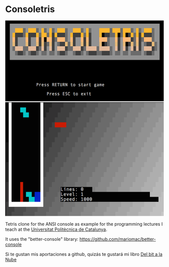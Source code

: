 Consoletris
===========

![Welcome Screen](shot2.png "Welcome Screen")
![Screenshot](shot.png "Screenshot")

Tetris clone for the ANSI console as example for the programming lectures I teach
at the [Universitat Politècnica de Catalunya](http://www.upc.edu).

It uses the "better-console" library: https://github.com/mariomac/better-console


Si te gustan mis aportaciones a github, quizás te gustará mi libro [Del bit a la Nube](http://www.xaas.guru/del-bit-a-la-nube/)
